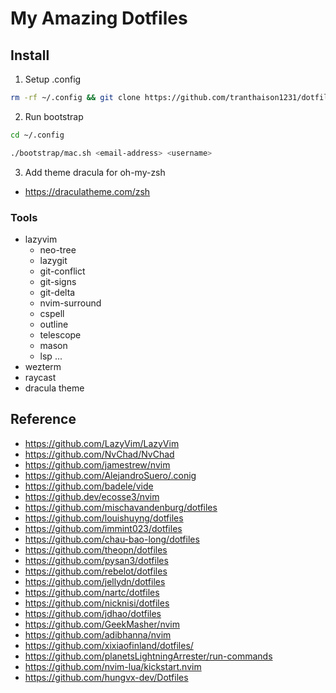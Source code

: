 # My Amazing Dotfiles

## Install

1. Setup .config

```bash
rm -rf ~/.config && git clone https://github.com/tranthaison1231/dotfiles ~/.config/
```

2. Run bootstrap

```bash
cd ~/.config

./bootstrap/mac.sh <email-address> <username>
```

3. Add theme dracula for oh-my-zsh

- https://draculatheme.com/zsh

### Tools

- lazyvim
  - neo-tree
  - lazygit
  - git-conflict
  - git-signs
  - git-delta
  - nvim-surround
  - cspell
  - outline
  - telescope
  - mason
  - lsp
    ...
- wezterm
- raycast
- dracula theme

## Reference

- https://github.com/LazyVim/LazyVim
- https://github.com/NvChad/NvChad
- https://github.com/jamestrew/nvim
- https://github.com/AlejandroSuero/.conig
- https://github.com/badele/vide
- https://github.dev/ecosse3/nvim
- https://github.com/mischavandenburg/dotfiles
- https://github.com/louishuyng/dotfiles
- https://github.com/immint023/dotfiles
- https://github.com/chau-bao-long/dotfiles
- https://github.com/theopn/dotfiles
- https://github.com/pysan3/dotfiles
- https://github.com/rebelot/dotfiles
- https://github.com/jellydn/dotfiles
- https://github.com/nartc/dotfiles
- https://github.com/nicknisi/dotfiles
- https://github.com/jdhao/dotfiles
- https://github.com/GeekMasher/nvim
- https://github.com/adibhanna/nvim
- https://github.com/xixiaofinland/dotfiles/
- https://github.com/planetsLightningArrester/run-commands
- https://github.com/nvim-lua/kickstart.nvim
- https://github.com/hungvx-dev/Dotfiles
